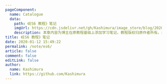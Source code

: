 ```yaml
---
pageComponent:
  name: Catalogue
  data:
    path: 《ES6 教程》笔记
    imgUrl: https://cdn.jsdelivr.net/gh/Kashimura/image_store/blog/20200112160453.png
    description: 本章内容为博主在原教程基础上添加学习笔记，教程版权归原作者所有。来源：<a href='https://es6.ruanyifeng.com/' target='_blank'>ES6教程</a>
title: 《ES6 教程》笔记
date: 2020-01-12 15:49:22
permalink: /note/es6/
article: false
comment: false
editLink: false
author:
  name: Kashimura
  link: https://github.com/Kashimura
---
```

